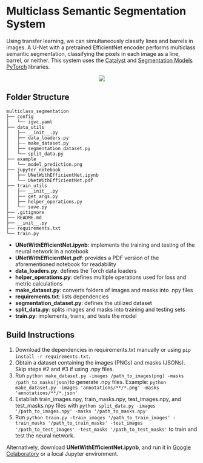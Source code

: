 # Multiclass Semantic Segmentation System

Using transfer learning, we can simultaneously classify lines and barrels in images. A U-Net with a pretrained EfficientNet encoder performs multiclass semantic segmentation, classifying the pixels in each image as a line, barrel, or neither. This system uses the [Catalyst](https://github.com/catalyst-team/catalyst) and [Segmentation Models PyTorch](https://github.com/qubvel/segmentation_models.pytorch) libraries. 

<p align="center">
  <img src="https://github.com/suhacker1/igvc-software/blob/multiclass_segmentation/igvc_perception/src/multiclass_segmentation/model_prediction.png">
</p>

## Folder Structure 
```
multiclass_segmentation
├── config
│   └── igvc.yaml
├── data_utils
│   ├── __init__.py
│   ├── data_loaders.py
│   ├── make_dataset.py
│   ├── segmentation_dataset.py
│   └── split_data.py
├── example
│   └── model_prediction.png
├── jupyter_notebook
│   ├── UNetWithEfficientNet.ipynb
│   └── UNetWithEfficientNet.pdf
├── train_utils
│   ├── __init__.py
│   ├── get_args.py
│   ├── helper_operations.py
│   └── save.py
├── .gitignore
├── README.md
├── __init__.py
├── requirements.txt
└── train.py
```
+ **UNetWithEfficientNet.ipynb**: implements the training and testing of the neural network in a notebook
+ **UNetWithEfficientNet.pdf**: provides a PDF version of the aforementioned notebook for readability
+ **data_loaders.py**: defines the Torch data loaders
+ **helper_operations.py**: defines multiple operations used for loss and metric calculations
+ **make_dataset.py**: converts folders of images and masks into .npy files
+ **requirements.txt**: lists dependencies
+ **segmentation_dataset.py**: defines the utilized dataset
+ **split_data.py**: splits images and masks into training and testing sets
+ **train.py**: implements, trains, and tests the model

## Build Instructions 

1. Download the dependencies in requirements.txt manually or using `pip install -r requirements.txt`. 
2. Obtain a dataset containing the images (PNGs) and masks (JSONs). Skip steps #2 and #3 if using .npy files. 
3. Run `python make_dataset.py -images /path_to_images(png) -masks /path_to_masks(json)`to generate .npy files. Example: `python make_dataset.py -images 'annotations/**/*.png' -masks 'annotations/**/*.json'`
4. Establish train_images.npy, train_masks.npy, test_images.npy, and test_masks.npy files with `python split_data.py -images '/path_to_images.npy' -masks '/path_to_masks.npy'` 
5. Run `python train.py -train_images '/path_to_train_images' -train_masks '/path_to_train_masks' -test_images '/path_to_test_images' -test_masks '/path_to_test_masks'` to train and test the neural network.

Alternatively, download **UNetWithEfficientNet.ipynb**, and run it in [Google Colaboratory](https://colab.research.google.com/notebooks/intro.ipynb#recent=true) or a local Jupyter environment. 
